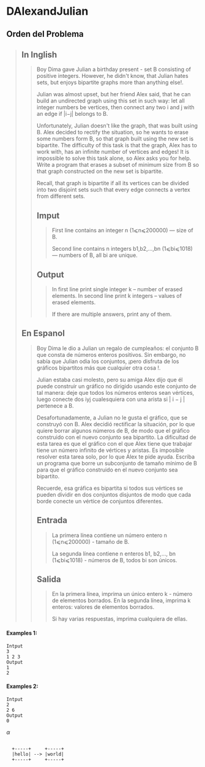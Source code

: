 # DAlexandJulian

## Orden del Problema

>## In Inglish
>>Boy Dima gave Julian a birthday present - set B consisting of positive integers. However, he didn't know, that Julian hates sets, but enjoys bipartite graphs more than anything else!.
>>
>>Julian was almost upset, but her friend Alex said, that he can build an undirected graph using this set in such way: let all integer numbers be vertices, then connect any two i and j with an edge if |i−j| belongs to B.
>>
>>Unfortunately, Julian doesn't like the graph, that was built using B. Alex decided to rectify the situation, so he wants to erase some numbers form B, so that graph built using the new set is bipartite. The difficulty of this task is that the graph, Alex has to work with, has an infinite number of vertices and edges! It is impossible to solve this task alone, so Alex asks you for help. Write a program that erases a subset of minimum size from B so that graph constructed on the new set is bipartite.
>>
>>Recall, that graph is bipartite if all its vertices can be divided into two disjoint sets such that every edge connects a vertex from different sets.
>>## Imput
>>>First line contains an integer n (1⩽n⩽200000) — size of B.
>>>
>>>Second line contains n integers b1,b2,…,bn (1⩽bi⩽1018) — numbers of B, all bi are unique.
>>## Output
>>>In first line print single integer k – number of erased elements. In second line print k integers – values of erased elements.
>>>
>>>If there are multiple answers, print any of them.
>## En Espanol
>>Boy Dima le dio a Julian un regalo de cumpleaños: el conjunto B que consta de números enteros positivos. Sin embargo, no sabía que Julian odia los conjuntos, ¡pero disfruta de los gráficos bipartitos más que cualquier otra cosa !.
>>
>>Julian estaba casi molesto, pero su amiga Alex dijo que él puede construir un gráfico no dirigido usando este conjunto de tal manera: deje que todos los números enteros sean vértices, luego conecte dos iyj cualesquiera con una arista si | i − j | pertenece a B.
>>
>>Desafortunadamente, a Julian no le gusta el gráfico, que se construyó con B. Alex decidió rectificar la situación, por lo que quiere borrar algunos números de B, de modo que el gráfico construido con el nuevo conjunto sea bipartito. La dificultad de esta tarea es que el gráfico con el que Alex tiene que trabajar tiene un número infinito de vértices y aristas. Es imposible resolver esta tarea solo, por lo que Alex te pide ayuda. Escriba un programa que borre un subconjunto de tamaño mínimo de B para que el gráfico construido en el nuevo conjunto sea bipartito.
>>
>>Recuerde, esa gráfica es bipartita si todos sus vértices se pueden dividir en dos conjuntos disjuntos de modo que cada borde conecte un vértice de conjuntos diferentes.
>>## Entrada
>>>La primera línea contiene un número entero n (1⩽n⩽200000) - tamaño de B.
>>>
>>>La segunda línea contiene n enteros b1, b2,…, bn (1⩽bi⩽1018) - números de B, todos bi son únicos.
>>## Salida
>>>En la primera línea, imprima un único entero k - número de elementos borrados. En la segunda línea, imprima k enteros: valores de elementos borrados.
>>>
>>>Si hay varias respuestas, imprima cualquiera de ellas.
#### Examples 1:
```
Intput
3
1 2 3
Output
1
2 
```
#### Examples 2:
```
Intput
2
2 6
Output
0
```
$\alpha$

```ditaa

  +-----+     +-----+
  |hello| --> |world|
  +-----+     +-----+

```